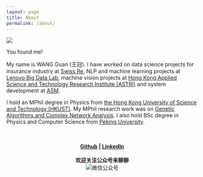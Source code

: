 ```yaml
---
layout: page
title: About
permalink: /about/
---
```



![](/images/yangroupaomo.jpg)



You found me!


My name is WANG Guan (王冠). I have worked on data science projects for insurance industry at [Swiss Re](http://www.swissre.com/), NLP and machine learning projects at [Lenovo Big Data Lab](http://www.onebit.hk/), machine vision projects at [Hong Kong Applied Science and Technology Research Institute (ASTRI)](https://www.astri.org/) and system development at [ASM](http://www1.asmpacific.com/en/).


I hold an MPhil degree in Physics from [the Hong Kong University of Science and Technology (HKUST)](http://www.ust.hk/). My MPhil research work was on [Genetic Algorithms and Complex Network Analysis](http://repository.ust.hk/ir/Record/1783.1-7674). I also hold BSc degree in Physics and Computer Science from [Peking University](http://www.pku.edu.cn/).


<p align="center">
  <br><br><b>
  <a href="https://github.com/crownpku">Github</a> |
  <a href="https://www.linkedin.com/in/crownpku/">LinkedIn</a></b>
  <br><br>
  <b>欢迎关注公众号来聊聊</b><br>
  <img src="https://crownpku.github.io/images/dashang/gongzhonghao.jpg" alt="微信公众号"/>
</p>


